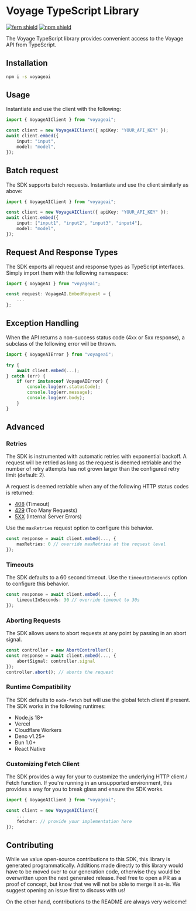 # Voyage TypeScript Library

[![fern shield](https://img.shields.io/badge/%F0%9F%8C%BF-SDK%20generated%20by%20Fern-brightgreen)](https://github.com/fern-api/fern)
[![npm shield](https://img.shields.io/npm/v/voyageai)](https://www.npmjs.com/package/voyageai)

The Voyage TypeScript library provides convenient access to the Voyage API from TypeScript.

## Installation

```sh
npm i -s voyageai
```

## Usage

Instantiate and use the client with the following:

```typescript
import { VoyageAIClient } from "voyageai";

const client = new VoyageAIClient({ apiKey: "YOUR_API_KEY" });
await client.embed({
    input: "input",
    model: "model",
});
```

## Batch request

The SDK supports batch requests. Instantiate and use the client similarly as above:

```typescript
import { VoyageAIClient } from "voyageai";

const client = new VoyageAIClient({ apiKey: "YOUR_API_KEY" });
await client.embed({
    input: ["input1", "input2", "input3", "input4"],
    model: "model",
});
```

## Request And Response Types

The SDK exports all request and response types as TypeScript interfaces. Simply import them with the
following namespace:

```typescript
import { VoyageAI } from "voyageai";

const request: VoyageAI.EmbedRequest = {
    ...
};
```

## Exception Handling

When the API returns a non-success status code (4xx or 5xx response), a subclass of the following error
will be thrown.

```typescript
import { VoyageAIError } from "voyageai";

try {
    await client.embed(...);
} catch (err) {
    if (err instanceof VoyageAIError) {
        console.log(err.statusCode);
        console.log(err.message);
        console.log(err.body);
    }
}
```

## Advanced

### Retries

The SDK is instrumented with automatic retries with exponential backoff. A request will be retried as long
as the request is deemed retriable and the number of retry attempts has not grown larger than the configured
retry limit (default: 2).

A request is deemed retriable when any of the following HTTP status codes is returned:

-   [408](https://developer.mozilla.org/en-US/docs/Web/HTTP/Status/408) (Timeout)
-   [429](https://developer.mozilla.org/en-US/docs/Web/HTTP/Status/429) (Too Many Requests)
-   [5XX](https://developer.mozilla.org/en-US/docs/Web/HTTP/Status/500) (Internal Server Errors)

Use the `maxRetries` request option to configure this behavior.

```typescript
const response = await client.embed(..., {
    maxRetries: 0 // override maxRetries at the request level
});
```

### Timeouts

The SDK defaults to a 60 second timeout. Use the `timeoutInSeconds` option to configure this behavior.

```typescript
const response = await client.embed(..., {
    timeoutInSeconds: 30 // override timeout to 30s
});
```

### Aborting Requests

The SDK allows users to abort requests at any point by passing in an abort signal.

```typescript
const controller = new AbortController();
const response = await client.embed(..., {
    abortSignal: controller.signal
});
controller.abort(); // aborts the request
```

### Runtime Compatibility

The SDK defaults to `node-fetch` but will use the global fetch client if present. The SDK works in the following
runtimes:

-   Node.js 18+
-   Vercel
-   Cloudflare Workers
-   Deno v1.25+
-   Bun 1.0+
-   React Native

### Customizing Fetch Client

The SDK provides a way for your to customize the underlying HTTP client / Fetch function. If you're running in an
unsupported environment, this provides a way for you to break glass and ensure the SDK works.

```typescript
import { VoyageAIClient } from "voyageai";

const client = new VoyageAIClient({
    ...
    fetcher: // provide your implementation here
});
```

## Contributing

While we value open-source contributions to this SDK, this library is generated programmatically.
Additions made directly to this library would have to be moved over to our generation code,
otherwise they would be overwritten upon the next generated release. Feel free to open a PR as
a proof of concept, but know that we will not be able to merge it as-is. We suggest opening
an issue first to discuss with us!

On the other hand, contributions to the README are always very welcome!
